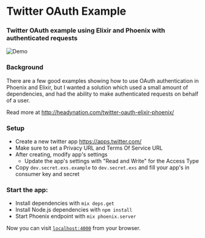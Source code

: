 # Twitter OAuth Example
### Twitter OAuth example using Elixir and Phoenix with authenticated requests

![Demo](http://i.imgur.com/tAvZNgg.gif)

### Background

There are a few good examples showing how to use OAuth authentication in Phoenix and Elixir, but I wanted a solution which used a small amount of dependencies, and had the ability to make authenticated requests on behalf of a user.

Read more at http://headynation.com/twitter-oauth-elixir-phoenix/

### Setup

- Create a new twitter app https://apps.twitter.com/
- Make sure to set a Privacy URL and Terms Of Service URL
- After creating, modify app's settings
  - Update the app's settings with "Read and Write" for the Access Type
- Copy `dev.secret.exs.example` to `dev.secret.exs` and fill your app's in consumer key and secret


### Start the app:

  * Install dependencies with `mix deps.get`
  * Install Node.js dependencies with `npm install`
  * Start Phoenix endpoint with `mix phoenix.server`

Now you can visit [`localhost:4000`](http://localhost:4000) from your browser.
